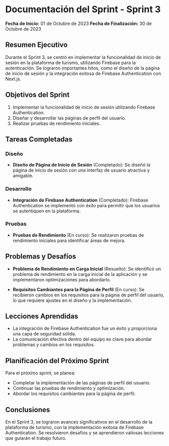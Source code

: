 # Documentación del Sprint - Sprint 3
**Fecha de Inicio:** 01 de Octubre de 2023
**Fecha de Finalización:** 30 de Octubre de 2023

## Resumen Ejecutivo
Durante el Sprint 3, se centró en implementar la funcionalidad de inicio de sesión en la plataforma de turismo, utilizando Firebase para la autenticación. Se lograron importantes hitos, como el diseño de la página de inicio de sesión y la integración exitosa de Firebase Authentication con Next.js.

## Objetivos del Sprint
1. Implementar la funcionalidad de inicio de sesión utilizando Firebase Authentication.
2. Diseñar y desarrollar las páginas de perfil del usuario.
3. Realizar pruebas de rendimiento iniciales.

## Tareas Completadas
### Diseño
- **Diseño de Página de Inicio de Sesión** (Completado): Se diseñó la página de inicio de sesión con una interfaz de usuario atractiva y amigable.

### Desarrollo
- **Integración de Firebase Authentication** (Completado): Firebase Authentication se implementó con éxito para permitir que los usuarios se autentiquen en la plataforma.

### Pruebas
- **Pruebas de Rendimiento** (En curso): Se realizaron pruebas de rendimiento iniciales para identificar áreas de mejora.

## Problemas y Desafíos
- **Problema de Rendimiento en Carga Inicial** (Resuelto): Se identificó un problema de rendimiento en la carga inicial de la aplicación y se implementaron optimizaciones para abordarlo.

- **Requisitos Cambiantes para la Página de Perfil** (En curso): Se recibieron cambios en los requisitos para la página de perfil del usuario, lo que requiere ajustes en el diseño y la implementación.

## Lecciones Aprendidas
- La integración de Firebase Authentication fue un éxito y proporciona una capa de seguridad sólida.
- La comunicación efectiva dentro del equipo es clave para abordar problemas y cambios en los requisitos.

## Planificación del Próximo Sprint
Para el próximo sprint, se planea:
- Completar la implementación de las páginas de perfil del usuario.
- Continuar las pruebas de rendimiento y optimización.
- Abordar los requisitos cambiantes para la página de perfil.

## Conclusiones
En el Sprint 3, se lograron avances significativos en el desarrollo de la plataforma de turismo, con la implementación exitosa de Firebase Authentication. Se resolvieron desafíos y se aprendieron valiosas lecciones que guiarán el trabajo futuro.

